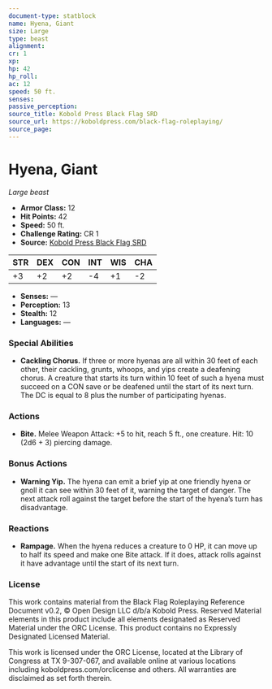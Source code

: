 ```yaml
---
document-type: statblock
name: Hyena, Giant
size: Large
type: beast
alignment: 
cr: 1
xp: 
hp: 42
hp_roll: 
ac: 12
speed: 50 ft.
senses: 
passive_perception: 
source_title: Kobold Press Black Flag SRD
source_url: https://koboldpress.com/black-flag-roleplaying/
source_page: 
---
```


# Hyena, Giant

*Large beast*

- **Armor Class:** 12
- **Hit Points:** 42
- **Speed:** 50 ft.
- **Challenge Rating:** CR 1
- **Source:** [Kobold Press Black Flag SRD](https://koboldpress.com/black-flag-roleplaying/)

| STR | DEX | CON | INT | WIS | CHA |
| --- | --- | --- | --- | --- | --- |
| +3 | +2 | +2 | -4 | +1 | -2 |

- **Senses:** —
- **Perception:** 13
- **Stealth:** 12
- **Languages:** —

### Special Abilities

- **Cackling Chorus.** If three or more hyenas are all within 30 feet of each other, their cackling, grunts, whoops, and yips create a deafening chorus. A creature that starts its turn within 10 feet of such a hyena must succeed on a CON save or be deafened until the start of its next turn. The DC is equal to 8 plus the number of participating hyenas.

### Actions

- **Bite.** Melee Weapon Attack: +5 to hit, reach 5 ft., one creature. Hit: 10 (2d6 + 3) piercing damage.

### Bonus Actions

- **Warning Yip.** The hyena can emit a brief yip at one friendly hyena or gnoll it can see within 30 feet of it, warning the target of danger. The next attack roll against the target before the start of the hyena’s turn has disadvantage.

### Reactions

- **Rampage.** When the hyena reduces a creature to 0 HP, it can move up to half its speed and make one Bite attack. If it does, attack rolls against it have advantage until the start of its next turn.

### License

This work contains material from the Black Flag Roleplaying Reference Document v0.2, © Open Design LLC d/b/a Kobold Press. Reserved Material elements in this product include all elements designated as Reserved Material under the ORC License. This product contains no Expressly Designated Licensed Material.

This work is licensed under the ORC License, located at the Library of Congress at TX 9-307-067, and available online at various locations including koboldpress.com/orclicense and others. All warranties are disclaimed as set forth therein.
